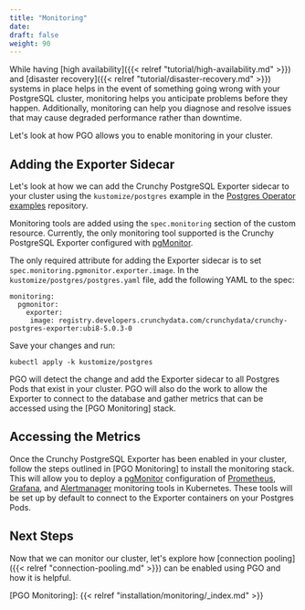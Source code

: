 ```yaml
---
title: "Monitoring"
date:
draft: false
weight: 90
---
```


While having [high availability]({{< relref "tutorial/high-availability.md" >}}) and [disaster recovery]({{< relref "tutorial/disaster-recovery.md" >}}) systems in place helps in the event of something going wrong with your PostgreSQL cluster, monitoring helps you anticipate problems before they happen. Additionally, monitoring can help you diagnose and resolve issues that may cause degraded performance rather than downtime.

Let's look at how PGO allows you to enable monitoring in your cluster.

## Adding the Exporter Sidecar

Let's look at how we can add the Crunchy PostgreSQL Exporter sidecar to your cluster using the `kustomize/postgres` example in the [Postgres Operator examples](https://github.com/CrunchyData/postgres-operator-examples/fork) repository.

Monitoring tools are added using the `spec.monitoring` section of the custom resource. Currently, the only monitoring tool supported is the Crunchy PostgreSQL Exporter configured with [pgMonitor].

The only required attribute for adding the Exporter sidecar is to set `spec.monitoring.pgmonitor.exporter.image`. In the `kustomize/postgres/postgres.yaml` file, add the following YAML to the spec:

```
monitoring:
  pgmonitor:
    exporter:
     image: registry.developers.crunchydata.com/crunchydata/crunchy-postgres-exporter:ubi8-5.0.3-0
```

Save your changes and run:

```
kubectl apply -k kustomize/postgres
```

PGO will detect the change and add the Exporter sidecar to all Postgres Pods that exist in your cluster. PGO will also do the work to allow the Exporter to connect to the database and gather metrics that can be accessed using the [PGO Monitoring] stack.

## Accessing the Metrics

Once the Crunchy PostgreSQL Exporter has been enabled in your cluster, follow the steps outlined in [PGO Monitoring] to install the monitoring stack. This will allow you to deploy a [pgMonitor] configuration of [Prometheus], [Grafana], and [Alertmanager] monitoring tools in Kubernetes. These tools will be set up by default to connect to the Exporter containers on your Postgres Pods.

## Next Steps

Now that we can monitor our cluster, let's explore how [connection pooling]({{< relref "connection-pooling.md" >}}) can be enabled using PGO and how it is helpful.

[pgMonitor]: https://github.com/CrunchyData/pgmonitor
[Grafana]: https://grafana.com/
[Prometheus]: https://prometheus.io/
[Alertmanager]: https://prometheus.io/docs/alerting/latest/alertmanager/
[PGO Monitoring]: {{< relref "installation/monitoring/_index.md" >}}
